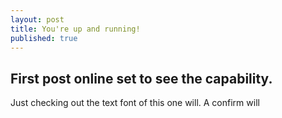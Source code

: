 ```yaml
---
layout: post
title: You're up and running!
published: true
---
```

## First post online set to see the capability.

Just checking out the text font of this one will. A confirm will

